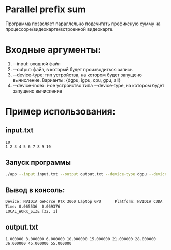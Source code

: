 # Parallel prefix sum
Программа позволяет параллельно подсчитать префиксную сумму на процессоре/видеокарте/встроенной видеокарте.

# Входные аргументы:
1) --input: входной файл
2) --output: файл, в который будет производиться запись
3) --device-type: тип устройства, на котором будет запущено вычисление. Варианты: {dgpu, igpu, cpu, gpu, all} 
4) --device-index: i-ое устройство типа --device-type, на котором будет запущено вычисление

# Пример использования:
## input.txt
```
10
1 2 3 4 5 6 7 8 9 10
```
## Запуск программы
```bash
./app --input input.txt --output output.txt --device-type dgpu --device-type 0
```

## Вывод в консоль:
```bash
Device: NVIDIA GeForce RTX 3060 Laptop GPU      Platform: NVIDIA CUDA
Time: 0.065536  0.069376
LOCAL_WORK_SIZE [32, 1]
```
##  output.txt
```
1.000000 3.000000 6.000000 10.000000 15.000000 21.000000 28.000000 36.000000 45.000000 55.000000
```
